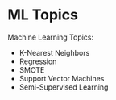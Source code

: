 # ML Topics
Machine Learning Topics:
* K-Nearest Neighbors
* Regression
* SMOTE 
* Support Vector Machines
* Semi-Supervised Learning

